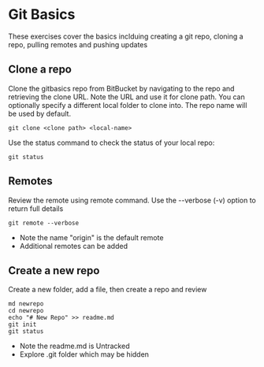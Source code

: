 # Git Basics
These exercises cover the basics inclduing creating a git repo, cloning a repo, pulling remotes and pushing updates


## Clone a repo
Clone the gitbasics repo from BitBucket by navigating to the repo and retrieving the clone URL. Note the URL and use it for clone path. You can optionally specify a different local folder to clone into. The repo name will be used by default.

```
git clone <clone path> <local-name>
```

Use the status command to check the status of your local repo:
```
git status
```


## Remotes

Review the remote using remote command. Use the --verbose (-v) option to return full details
```
git remote --verbose
```

 * Note the name "origin" is the default remote
 * Additional remotes can be added 


## Create a new repo

Create a new folder, add a file, then create a repo and review 

```
md newrepo
cd newrepo
echo "# New Repo" >> readme.md
git init
git status

```

* Note the readme.md is Untracked
* Explore .git folder which may be hidden


